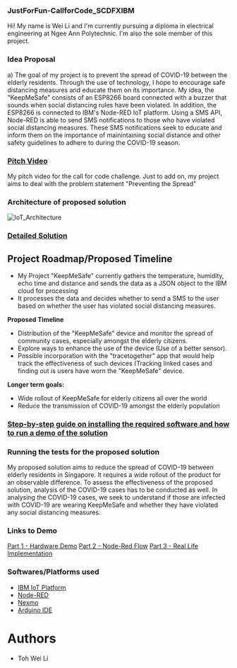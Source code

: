 ### JustForFun-CallforCode_SCDFXIBM
Hi! My name is Wei Li and I'm currently pursuing a diploma in electrical engineering at Ngee Ann Polytechnic. I'm also the sole member of this project. 

### Idea Proposal 
a) The goal of my project is to prevent the spread of COVID-19 between the elderly residents. Through the use of technology, I hope to encourage safe distancing measures and educate them on its importance. My idea, the "KeepMeSafe" consists of an ESP8266 board connected with a buzzer that sounds when social distancing rules have been violated. In addition, the ESP8266 is connected to IBM's Node-RED IoT platform. Using a SMS API, Node-RED is able to send SMS notifications to those who have violated social distancing measures. These SMS notifications seek to educate and inform them on the importance of mainintaining social distance and other safety guidelines to adhere to during the COVID-19 season.

### [Pitch Video](https://www.youtube.com/watch?v=AOLNRhTPdcY)
My pitch video for the call for code challenge. Just to add on, my project aims to deal with the problem statement "Preventing the Spread" 

### Architecture of proposed solution
![IoT_Architecture](https://user-images.githubusercontent.com/62842333/84574201-6c9ca300-add7-11ea-9b4a-06242e5a198c.PNG)

### [Detailed Solution](https://github.com/WeiLiToh/Teamless-CallforCode_SCDFXIBM/blob/master/Detailed%20Solution.md)

## Project Roadmap/Proposed Timeline
- My Project "KeepMeSafe" currently gathers the temperature, humidity, echo time and distance and sends the data as a JSON object to the IBM cloud for processing
- It processes the data and decides whether to send a SMS to the user based on whether the user has violated social distancing measures.

**Proposed Timeline** 
- Distribution of the "KeepMeSafe" device and monitor the spread of community cases, especially amongst the elderly citizens.
- Explore ways to enhance the use of the device (Use of a better sensor).
- Possible incorporation with the "tracetogether" app that would help track the effectiveness of such devices (Tracking linked cases and finding out is users have worn the "KeepMeSafe" device.

**Longer term goals:**
- Wide rollout of KeepMeSafe for elderly citizens all over the world
- Reduce the transmission of COVID-19 amongst the elderly population

### [Step-by-step guide on installing the required software and how to run a demo of the solution](https://github.com/WeiLiToh/Teamless-CallforCode_SCDFXIBM/blob/master/Setup.md)

### Running the tests for the proposed solution  
My proposed solution aims to reduce the spread of COVID-19 between elderly residents in Singapore. It requires a wide rollout of the product for an observable difference. To assess the effectiveness of the proposed solution, analysis of the COVID-19 cases has to be conducted as well. In analysing the COVID-19 cases, we seek to understand if those are infected with COVID-19 are wearing KeepMeSafe and whether they have violated any social distancing measures. 

### Links to Demo
[Part 1 - Hardware Demo](https://www.youtube.com/watch?v=hS0L2FkoBqM)
[Part 2 - Node-Red Flow](https://www.youtube.com/watch?v=FwYt-SraZNI)
[Part 3 - Real Life Implementation](https://www.youtube.com/watch?v=iLj0dj2yafk)

### Softwares/Platforms used 
- [IBM IoT Platform](https://www.ibm.com/internet-of-things/solutions/iot-platform/watson-iot-platform)
- [Node-RED](https://nodered.org/)
- [Nexmo](https://developer.nexmo.com/)
- [Arduino IDE](https://www.arduino.cc/)

# Authors
- Toh Wei Li
